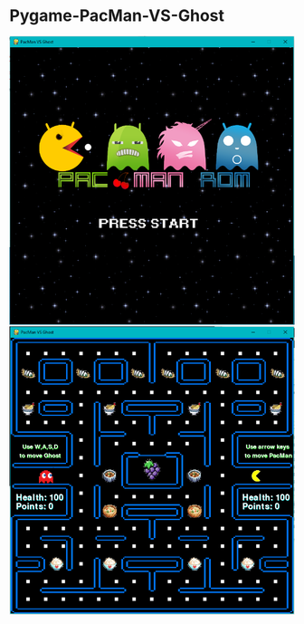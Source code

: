 # Pygame-PacMan-VS-Ghost
<img src= "https://github.com/EricaCai/Pygame-PacMan-VS-Ghost/blob/master/Title%20Screen.PNG">
<img src= "https://github.com/EricaCai/Pygame-PacMan-VS-Ghost/blob/master/Level%201.PNG">
